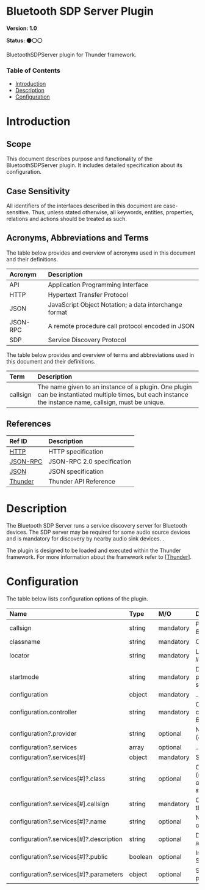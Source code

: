 <!-- Generated automatically, DO NOT EDIT! -->
<a id="head_Bluetooth_SDP_Server_Plugin"></a>
# Bluetooth SDP Server Plugin

**Version: 1.0**

**Status: :black_circle::white_circle::white_circle:**

BluetoothSDPServer plugin for Thunder framework.

### Table of Contents

- [Introduction](#head_Introduction)
- [Description](#head_Description)
- [Configuration](#head_Configuration)

<a id="head_Introduction"></a>
# Introduction

<a id="head_Scope"></a>
## Scope

This document describes purpose and functionality of the BluetoothSDPServer plugin. It includes detailed specification about its configuration.

<a id="head_Case_Sensitivity"></a>
## Case Sensitivity

All identifiers of the interfaces described in this document are case-sensitive. Thus, unless stated otherwise, all keywords, entities, properties, relations and actions should be treated as such.

<a id="head_Acronyms,_Abbreviations_and_Terms"></a>
## Acronyms, Abbreviations and Terms

The table below provides and overview of acronyms used in this document and their definitions.

| Acronym | Description |
| :-------- | :-------- |
| <a name="acronym.API">API</a> | Application Programming Interface |
| <a name="acronym.HTTP">HTTP</a> | Hypertext Transfer Protocol |
| <a name="acronym.JSON">JSON</a> | JavaScript Object Notation; a data interchange format |
| <a name="acronym.JSON-RPC">JSON-RPC</a> | A remote procedure call protocol encoded in JSON |
| <a name="acronym.SDP">SDP</a> | Service Discovery Protocol |

The table below provides and overview of terms and abbreviations used in this document and their definitions.

| Term | Description |
| :-------- | :-------- |
| <a name="term.callsign">callsign</a> | The name given to an instance of a plugin. One plugin can be instantiated multiple times, but each instance the instance name, callsign, must be unique. |

<a id="head_References"></a>
## References

| Ref ID | Description |
| :-------- | :-------- |
| <a name="ref.HTTP">[HTTP](http://www.w3.org/Protocols)</a> | HTTP specification |
| <a name="ref.JSON-RPC">[JSON-RPC](https://www.jsonrpc.org/specification)</a> | JSON-RPC 2.0 specification |
| <a name="ref.JSON">[JSON](http://www.json.org/)</a> | JSON specification |
| <a name="ref.Thunder">[Thunder](https://github.com/WebPlatformForEmbedded/Thunder/blob/master/doc/WPE%20-%20API%20-%20Thunder.docx)</a> | Thunder API Reference |

<a id="head_Description"></a>
# Description

The Bluetooth SDP Server runs a service discovery server for Bluetooth devices. The SDP server may be required for some audio source devices and is mandatory for discovery by nearby audio sink devices. .

The plugin is designed to be loaded and executed within the Thunder framework. For more information about the framework refer to [[Thunder](#ref.Thunder)].

<a id="head_Configuration"></a>
# Configuration

The table below lists configuration options of the plugin.

| Name | Type | M/O | Description |
| :-------- | :-------- | :-------- | :-------- |
| callsign | string | mandatory | Plugin instance name (default: *BluetoothSDPServer*) |
| classname | string | mandatory | Class name: *BluetoothSDPServer* |
| locator | string | mandatory | Library name: *libThunderBluetoothSDPServer.so* |
| startmode | string | mandatory | Determines in which state the plugin should be moved to at startup of the framework |
| configuration | object | mandatory | *...* |
| configuration.controller | string | mandatory | Callsign of the Bluetooth controller service (typically *BluetoothControl*) |
| configuration?.provider | string | optional | Name of the service provider (e.g. device manufacturer) |
| configuration?.services | array | optional | *...* |
| configuration?.services[#] | object | mandatory | Service settings |
| configuration?.services[#]?.class | string | optional | Class of the Bluetooth service (must be one of the following: *a2dp-audio-sink, a2dp-audio-source*) |
| configuration?.services[#].callsign | string | mandatory | Callsign of the service providing the functionality |
| configuration?.services[#]?.name | string | optional | Name of the service advertised over SDP |
| configuration?.services[#]?.description | string | optional | Description of the service advertised over SDP |
| configuration?.services[#]?.public | boolean | optional | Indicates if the service is listed in SDP PublicBrowseRoot group |
| configuration?.services[#]?.parameters | object | optional | Service-specific configuration parameters |


